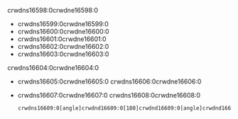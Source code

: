 crwdns16598:0crwdne16598:0

- crwdns16599:0crwdne16599:0
- crwdns16600:0crwdne16600:0
- crwdns16601:0crwdne16601:0
- crwdns16602:0crwdne16602:0
- crwdns16603:0crwdne16603:0

crwdns16604:0crwdne16604:0

- crwdns16605:0crwdne16605:0 crwdns16606:0crwdne16606:0

- crwdns16607:0crwdne16607:0 crwdns16608:0crwdne16608:0
    
    <pre><code class="scratch:">crwdns16609:0[angle]crwdnd16609:0[180]crwdnd16609:0[angle]crwdnd16609:0[90]crwdnd16609:0[angle]crwdnd16609:0[90]crwdnd16609:0[angle]crwdnd16609:0[180]crwdne16609:0
</code></pre>